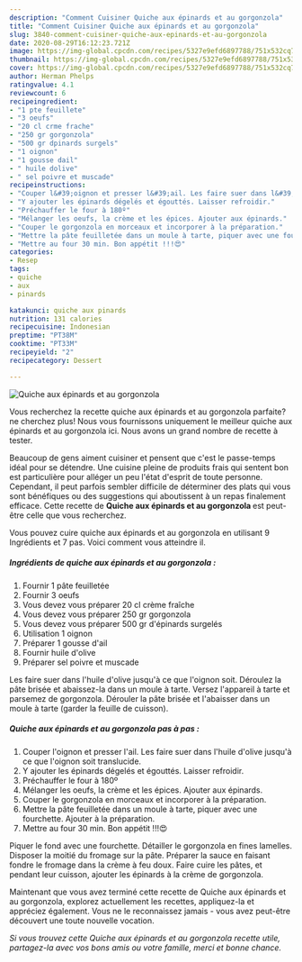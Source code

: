 ```yaml
---
description: "Comment Cuisiner Quiche aux épinards et au gorgonzola"
title: "Comment Cuisiner Quiche aux épinards et au gorgonzola"
slug: 3840-comment-cuisiner-quiche-aux-epinards-et-au-gorgonzola
date: 2020-08-29T16:12:23.721Z
image: https://img-global.cpcdn.com/recipes/5327e9efd6897788/751x532cq70/quiche-aux-epinards-et-au-gorgonzola-photo-principale-de-la-recette.jpg
thumbnail: https://img-global.cpcdn.com/recipes/5327e9efd6897788/751x532cq70/quiche-aux-epinards-et-au-gorgonzola-photo-principale-de-la-recette.jpg
cover: https://img-global.cpcdn.com/recipes/5327e9efd6897788/751x532cq70/quiche-aux-epinards-et-au-gorgonzola-photo-principale-de-la-recette.jpg
author: Herman Phelps
ratingvalue: 4.1
reviewcount: 6
recipeingredient:
- "1 pte feuillete"
- "3 oeufs"
- "20 cl crme frache"
- "250 gr gorgonzola"
- "500 gr dpinards surgels"
- "1 oignon"
- "1 gousse dail"
- " huile dolive"
- " sel poivre et muscade"
recipeinstructions:
- "Couper l&#39;oignon et presser l&#39;ail. Les faire suer dans l&#39;huile d&#39;olive jusqu&#39;à ce que l&#39;oignon soit translucide."
- "Y ajouter les épinards dégelés et égouttés. Laisser refroidir."
- "Préchauffer le four à 180º"
- "Mélanger les oeufs, la crème et les épices. Ajouter aux épinards."
- "Couper le gorgonzola en morceaux et incorporer à la préparation."
- "Mettre la pâte feuilletée dans un moule à tarte, piquer avec une fourchette. Ajouter à la préparation."
- "Mettre au four 30 min. Bon appétit !!!😍"
categories:
- Resep
tags:
- quiche
- aux
- pinards

katakunci: quiche aux pinards 
nutrition: 131 calories
recipecuisine: Indonesian
preptime: "PT38M"
cooktime: "PT33M"
recipeyield: "2"
recipecategory: Dessert

---
```



![Quiche aux épinards et au gorgonzola](https://img-global.cpcdn.com/recipes/5327e9efd6897788/751x532cq70/quiche-aux-epinards-et-au-gorgonzola-photo-principale-de-la-recette.jpg)

Vous recherchez la recette quiche aux épinards et au gorgonzola parfaite? ne cherchez plus! Nous vous fournissons uniquement le meilleur quiche aux épinards et au gorgonzola ici. Nous avons un grand nombre de recette à tester.

Beaucoup de gens aiment cuisiner et pensent que c'est le passe-temps idéal pour se détendre. Une cuisine pleine de produits frais qui sentent bon est particulière pour alléger un peu l'état d'esprit de toute personne. Cependant, il peut parfois sembler difficile de déterminer des plats qui vous sont bénéfiques ou des suggestions qui aboutissent à un repas finalement efficace. Cette recette de <strong> Quiche aux épinards et au gorgonzola </strong> est peut-être celle que vous recherchez.

<!--inarticleads1-->

Vous pouvez cuire quiche aux épinards et au gorgonzola en utilisant 9 Ingrédients et 7 pas. Voici comment vous atteindre il.

##### Ingrédients de quiche aux épinards et au gorgonzola :

1. Fournir 1 pâte feuilletée
1. Fournir 3 oeufs
1. Vous devez vous préparer 20 cl crème fraîche
1. Vous devez vous préparer 250 gr gorgonzola
1. Vous devez vous préparer 500 gr d&#39;épinards surgelés
1. Utilisation 1 oignon
1. Préparer 1 gousse d&#39;ail
1. Fournir  huile d&#39;olive
1. Préparer  sel poivre et muscade


Les faire suer dans l&#39;huile d&#39;olive jusqu&#39;à ce que l&#39;oignon soit. Déroulez la pâte brisée et abaissez-la dans un moule à tarte. Versez l&#39;appareil à tarte et parsemez de gorgonzola. Dérouler la pâte brisée et l&#39;abaisser dans un moule à tarte (garder la feuille de cuisson). 

<!--inarticleads2-->

##### Quiche aux épinards et au gorgonzola pas à pas :

1. Couper l&#39;oignon et presser l&#39;ail. Les faire suer dans l&#39;huile d&#39;olive jusqu&#39;à ce que l&#39;oignon soit translucide.
1. Y ajouter les épinards dégelés et égouttés. Laisser refroidir.
1. Préchauffer le four à 180º
1. Mélanger les oeufs, la crème et les épices. Ajouter aux épinards.
1. Couper le gorgonzola en morceaux et incorporer à la préparation.
1. Mettre la pâte feuilletée dans un moule à tarte, piquer avec une fourchette. Ajouter à la préparation.
1. Mettre au four 30 min. Bon appétit !!!😍


Piquer le fond avec une fourchette. Détailler le gorgonzola en fines lamelles. Disposer la moitié du fromage sur la pâte. Préparer la sauce en faisant fondre le fromage dans la crème à feu doux. Faire cuire les pâtes, et pendant leur cuisson, ajouter les épinards à la crème de gorgonzola. 

<!--inarticleads1-->

<p>
Maintenant que vous avez terminé cette recette de Quiche aux épinards et au gorgonzola, explorez actuellement les recettes, appliquez-la et appréciez également. Vous ne le reconnaissez jamais - vous avez peut-être découvert une toute nouvelle vocation.
</p>

<p>
<i>Si vous trouvez cette Quiche aux épinards et au gorgonzola recette utile, partagez-la avec vos bons amis ou votre famille, merci et bonne chance.</i>
</p>
